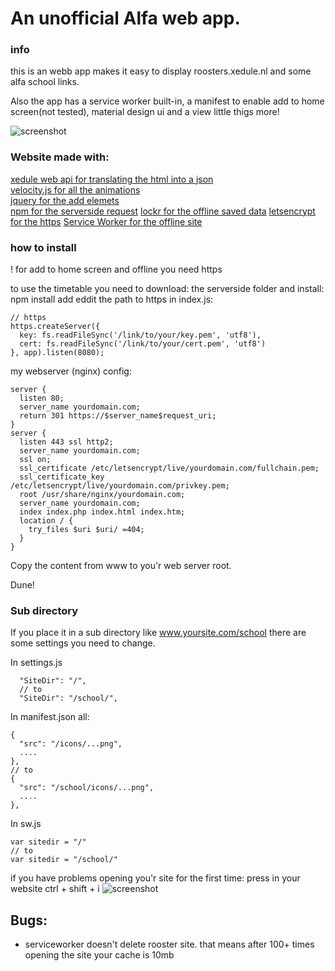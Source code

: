 # An unofficial Alfa web app.

### info
this is an webb app makes it easy to display roosters.xedule.nl and some alfa school links.

Also the app has a service worker built-in, a manifest to enable add to home screen(not tested), material design ui and a view little thigs more!

![screenshot](http://i.imgur.com/7ZhvQQE.png)

### Website made with:
[xedule web api for translating the html into a json](https://github.com/mjarkk/smallprojects/tree/master/xeduleAPI)  
[velocity.js for all the animations](http://velocityjs.org/)  
[jquery for the add elemets](https://jquery.com/)  
[npm for the serverside request](https://www.npmjs.com/)
[lockr for the offline saved data](https://github.com/tsironis/lockr)
[letsencrypt for the https](https://letsencrypt.org/)
[Service Worker for the offline site](https://developers.google.com/web/fundamentals/getting-started/primers/service-workers)
### how to install

! for add to home screen and offline you need https

to use the timetable you need to download: the serverside folder
and install: npm install
add eddit the path to https in index.js: 
```
// https
https.createServer({
  key: fs.readFileSync('/link/to/your/key.pem', 'utf8'),
  cert: fs.readFileSync('/link/to/your/cert.pem', 'utf8')
}, app).listen(8080);
```

my webserver (nginx) config:

```
server {
  listen 80;
  server_name yourdomain.com;
  return 301 https://$server_name$request_uri;
}
server {
  listen 443 ssl http2;
  server_name yourdomain.com;
  ssl on;
  ssl_certificate /etc/letsencrypt/live/yourdomain.com/fullchain.pem;
  ssl_certificate_key /etc/letsencrypt/live/yourdomain.com/privkey.pem;
  root /usr/share/nginx/yourdomain.com;
  server_name yourdomain.com;
  index index.php index.html index.htm;
  location / {
    try_files $uri $uri/ =404;
  }
}
```

Copy the content from www to you'r web server root.

Dune!

### Sub directory
If you place it in a sub directory like www.yoursite.com/school there are some settings you need to change.

In settings.js
```
  "SiteDir": "/",
  // to
  "SiteDir": "/school/",
```
In manifest.json all:
```
{
  "src": "/icons/...png",
  ....
},
// to
{
  "src": "/school/icons/...png",
  ....
},
```
In sw.js
```
var sitedir = "/"
// to
var sitedir = "/school/"
```

if you have problems opening you'r site for the first time:
press in your website ctrl + shift + i
![screenshot](http://i.imgur.com/wwSBQzN.png)

## Bugs:
- serviceworker doesn't delete rooster site. that means after 100+ times opening the site your cache is 10mb
